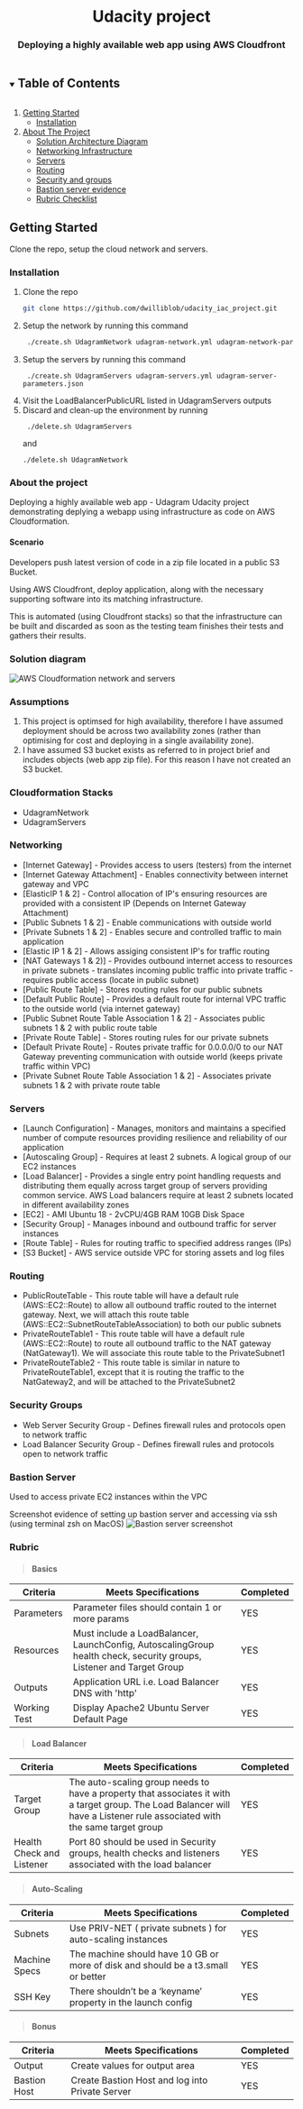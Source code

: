   <h1 align="center">Udacity project</h1>

  <h3 align="center">
    Deploying a highly available web app using AWS Cloudfront</h3>

<!-- TABLE OF CONTENTS -->
<details open="open">
  <summary><h2 style="display: inline-block">Table of Contents</h2></summary>
  <ol>
    <li>
      <a href="#getting-started">Getting Started</a>
      <ul>
        <li><a href="#installation">Installation</a></li>
      </ul>
    </li>
    <li>
      <a href="#About the project">About The Project</a>
      <ul>
        <li><a href="#solution_diagram">Solution Architecture Diagram</a></li>
        <li><a href="#networking">Networking Infrastructure</a></li>
        <li><a href="#servers">Servers</a></li>
        <li><a href="#routing">Routing</a></li>
        <li><a href="#security groups">Security and groups</a></li>
        <li><a href="#bastion server">Bastion server evidence</a></li>
        <li><a href="#rubric">Rubric Checklist</a></li>
      </ul>
    </li>
  </ol>
</details>

<!-- GETTING STARTED -->
## Getting Started

Clone the repo, setup the cloud network and servers.


### Installation

1. Clone the repo
   ```sh
   git clone https://github.com/dwilliblob/udacity_iac_project.git
   ```
2. Setup the network by running this command
   ```sh
    ./create.sh UdagramNetwork udagram-network.yml udagram-network-parameters.json
   ```
3. Setup the servers by running this command
   ```
    ./create.sh UdagramServers udagram-servers.yml udagram-server-parameters.json
   ```
4. Visit the LoadBalancerPublicURL listed in UdagramServers outputs
5. Discard and clean-up the environment by running
   ```
    ./delete.sh UdagramServers
   ``` 
   and
      ```
    ./delete.sh UdagramNetwork
   ```

<!-- ABOUT THE PROJECT -->
### About the project

Deploying a highly available web app - Udagram
Udacity project demonstrating deplying a webapp using infrastructure as code on AWS Cloudformation.

#### Scenario
Developers push latest version of code in a zip file located in a public S3 Bucket.

Using AWS Cloudfront, deploy application, along with the necessary supporting software into its matching infrastructure.

This is automated (using Cloudfront stacks) so that the infrastructure can be built and discarded as soon as the testing team finishes their tests and gathers their results.


### Solution diagram
![AWS Cloudformation network and servers](DeployHighlyAvailableWebApp.png?raw=true "Solution Diagram")

### Assumptions
1. This project is optimsed for high availability, therefore I have assumed deployment should be across two availability zones (rather than optimising for cost and deploying in a single availability zone).
2. I have assumed S3 bucket exists as referred to in project brief and includes objects (web app zip file). For this reason I have not created an S3 bucket.

### Cloudformation Stacks
* UdagramNetwork
* UdagramServers

### Networking
* [Internet Gateway] - Provides access to users (testers) from the internet
* [Internet Gateway Attachment] - Enables connectivity between internet gateway and VPC
* [ElasticIP 1 & 2] - Control allocation of IP's ensuring resources are provided with a consistent IP (Depends on Internet Gateway Attachment)
* [Public Subnets 1 & 2] - Enable communications with outside world 
* [Private Subnets 1 & 2] - Enables secure and controlled traffic to main application 
* [Elastic IP 1 & 2] - Allows assiging consistent IP's for traffic routing
* [NAT Gateways 1 & 2)] - Provides outbound internet access to resources in private subnets - translates incoming public traffic into private traffic - requires public access (locate in public subnet)
* [Public Route Table] - Stores routing rules for our public subnets
* [Default Public Route] - Provides a default route for internal VPC traffic to the outside world (via internet gateway)
* [Public Subnet Route Table Association 1 & 2] - Associates public subnets 1 & 2 with public route table
* [Private Route Table] - Stores routing rules for our private subnets
* [Default Private Route] - Routes private traffic for 0.0.0.0/0 to our NAT Gateway preventing communication with outside world (keeps private traffic within VPC)
* [Private Subnet Route Table Association 1 & 2] - Associates private subnets 1 & 2 with private route table

### Servers

* [Launch Configuration] - Manages, monitors and maintains a specified number of compute resources providing resilience and reliability of our application
* [Autoscaling Group] - Requires at least 2 subnets. A logical group of our EC2 instances
* [Load Balancer] - Provides a single entry point handling requests and distributing them equally across target group of servers providing common service. AWS Load balancers require at least 2 subnets located in different availability zones
* [EC2] - AMI Ubuntu 18 - 2vCPU/4GB RAM 10GB Disk Space
* [Security Group] - Manages inbound and outbound traffic for server instances
* [Route Table] - Rules for routing traffic to specified address ranges (IPs)
* [S3 Bucket] - AWS service outside VPC for storing assets and log files

### Routing

* PublicRouteTable - This route table will have a default rule (AWS::EC2::Route) to allow all outbound traffic routed to the internet gateway. Next, we will attach this route table (AWS::EC2::SubnetRouteTableAssociation) to both our public subnets
* PrivateRouteTable1 - This route table will have a default rule (AWS::EC2::Route) to route all outbound traffic to the NAT gateway (NatGateway1). We will associate this route table to the PrivateSubnet1
* PrivateRouteTable2 - This route table is similar in nature to PrivateRouteTable1, except that it is routing the traffic to the NatGateway2, and will be attached to the PrivateSubnet2

### Security Groups
* Web Server Security Group - Defines firewall rules and protocols open to network traffic
* Load Balancer Security Group - Defines firewall rules and protocols open to network traffic


### Bastion Server

Used to access private EC2 instances within the VPC

Screenshot evidence of setting up bastion server and accessing via ssh (using terminal zsh on MacOS)
![Bastion server screenshot](Website_Browser_screenshot.png?raw=true "Bastion Server Terminal Screenshot")

### Rubric

>#### Basics
|Criteria|Meets Specifications|Completed|
|---|---|---|
|Parameters|Parameter files should contain 1 or more params|YES|
|Resources|Must include a LoadBalancer, LaunchConfig, AutoscalingGroup health check, security groups, Listener and Target Group|YES|
|Outputs|Application URL i.e. Load Balancer DNS with 'http'|YES|
|Working Test| Display Apache2 Ubuntu Server Default Page |YES|
>#### Load Balancer
|Criteria|Meets Specifications|Completed|
|---|---|---|
|Target Group|The auto-scaling group needs to have a property that associates it with a target group. The Load Balancer will have a Listener rule associated with the same target group|YES|
|Health Check and Listener|Port 80 should be used in Security groups, health checks and listeners associated with the load balancer|YES|
>#### Auto-Scaling
|Criteria|Meets Specifications|Completed|
|---|---|---|
|Subnets|Use PRIV-NET ( private subnets ) for auto-scaling instances|YES|
|Machine Specs| The machine should have 10 GB or more of disk and should be a t3.small or better|YES|
|SSH Key|There shouldn’t be a ‘keyname’ property in the launch config|YES|
>#### Bonus
|Criteria|Meets Specifications|Completed|
|---|---|---|
|Output| Create values for output area|YES|
|Bastion Host|Create Bastion Host and log into Private Server|YES|